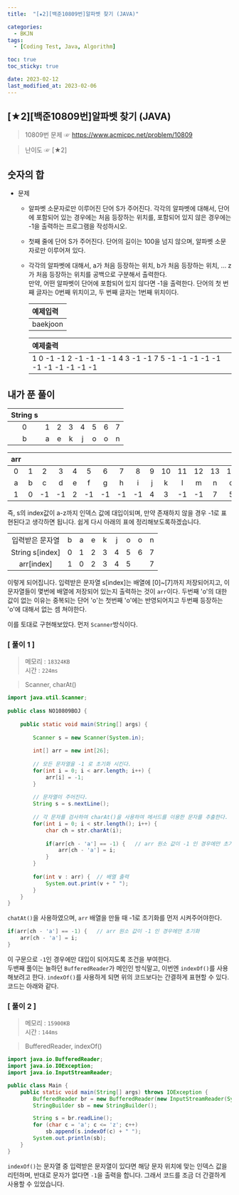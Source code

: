 ```yaml
---
title:  "[★2][백준10809번]알파벳 찾기 (JAVA)" 

categories:
  - BKJN
tags:
  - [Coding Test, Java, Algorithm]

toc: true
toc_sticky: true

date: 2023-02-12
last_modified_at: 2023-02-06
---
```

[★2][백준10809번]알파벳 찾기 (JAVA)
----
> 10809번 문제 ☞ <https://www.acmicpc.net/problem/10809>

> 난이도 ☞ [★2]
  
## 숫자의 합
  
- 문제
  - 알파벳 소문자로만 이루어진 단어 S가 주어진다. 각각의 알파벳에 대해서, 단어에 포함되어 있는 경우에는 처음 등장하는 위치를, 포함되어 있지 않은 경우에는 -1을 출력하는 프로그램을 작성하시오.
  - 첫째 줄에 단어 S가 주어진다. 단어의 길이는 100을 넘지 않으며, 알파벳 소문자로만 이루어져 있다.
  - 각각의 알파벳에 대해서, a가 처음 등장하는 위치, b가 처음 등장하는 위치, ... z가 처음 등장하는 위치를 공백으로 구분해서 출력한다.<br>만약, 어떤 알파벳이 단어에 포함되어 있지 않다면 -1을 출력한다. 단어의 첫 번째 글자는 0번째 위치이고, 두 번째 글자는 1번째 위치이다.

	|예제입력|
	|:--|
	|baekjoon|

	|예제출력|
	|:--|
	|1 0 -1 -1 2 -1 -1 -1 -1 4 3 -1 -1 7 5 -1 -1 -1 -1 -1 -1 -1 -1 -1 -1 -1|

## 내가 푼 풀이

|String s||||||||
|:--:|:--:|:--:|:--:|:--:|:--:|:--:|:--:|
|0|1|2|3|4|5|6|7|
|b|a|e|k|j|o|o|n|

|arr||||||||||||||||||||||||||
|:--:|:--:|:--:|:--:|:--:|:--:|:--:|:--:|:--:|:--:|:--:|:--:|:--:|:--:|:--:|:--:|:--:|:--:|:--:|:--:|:--:|:--:|:--:|:--:|:--:|:--:|
|0|1|2|3|4|5|6|7|8|9|10|11|12|13|14|15|16|17|18|19|20|21|22|23|24|25|
|a|b|c|d|e|f|g|h|i|j|k|l|m|n|o|p|q|r|s|t|u|v|w|x|y|z|
|1|0|-1|-1|2|-1|-1|-1|-1|4|3|-1|-1|7|5|-1|-1|-1|-1|-1|-1|-1|-1|-1|-1|-1|

즉, s의 index값이 a-z까지 인덱스 값에 대입이되며, 만약 존재하지 않을 경우 -1로 표현된다고 생각하면 됩니다. 쉽게 다시 아래의 표에 정리해보도록하겠습니다.

||||||||||
|:--:|:--:|:--:|:--:|:--:|:--:|:--:|:--:|:--:|
|입력받은 문자열|b|a|e|k|j|o|o|n|
|String s[index]|0|1|2|3|4|5|6|7|
|arr[index]|1|0|2|3|4|5||7|

이렇게 되어집니다. 입력받은 문자열 s[index]는 배열에 [0]~[7]까지 저장되어지고, 이 문자열들이 몇번에 배열에 저장되어 있는지 출력하는 것이 `arr`이다. 두번째 'o'의 대한 값이 없는 이유는 중복되는 단어 'o'는 첫번째 'o'에는 반영되어지고 두번째 등장하는 'o'에 대해서 없는 셈 쳐야한다.

이를 토대로 구현해보았다. 먼저 `Scanner`방식이다.

### [ 풀이 1 ]

>메모리 : `18324KB`  
>시간 : `224ms`  

>Scanner, charAt()

```java
import java.util.Scanner;
 
public class NO10809BOJ {
 
	public static void main(String[] args) {
		
		Scanner s = new Scanner(System.in);
 
		int[] arr = new int[26];
		
		// 모든 문자열을 -1 로 초기화 시킨다.
		for(int i = 0; i < arr.length; i++) {
			arr[i] = -1;
		}
 
        // 문자열이 주어진다.
		String s = s.nextLine();
 
        // 각 문자를 검사하여 charAt()을 사용하여 메서드를 이용한 문자를 추출한다.
		for(int i = 0; i < str.length(); i++) {
			char ch = str.charAt(i);
    
			if(arr[ch - 'a'] == -1) {	// arr 원소 값이 -1 인 경우에만 초기화
				arr[ch - 'a'] = i;
			}
		}
 
		for(int v : arr) {	// 배열 출력
			System.out.print(v + " ");
		}
	}
}
```
`chatAt()`을 사용하였으며, `arr` 배열을 만들 때 -1로 초기화를 먼저 시켜주어야한다. 
```java
if(arr[ch - 'a'] == -1) {	// arr 원소 값이 -1 인 경우에만 초기화
	arr[ch - 'a'] = i;
}
```
이 구문으로 `-1`인 경우에만 대입이 되어지도록 조건을 부여한다.<br>
두밴째 풀이는 늘하던 `BufferedReader`가 메인인 방식말고, 이번엔 `indexOf()`를 사용해보려고 한다. `indexOf()`를 사용하게 되면 위의 코드보다는 간결하게 표현할 수 있다. 코드는 아래와 같다.

### [ 풀이 2 ]

>메모리 : `15900KB`  
>시간 : `144ms`  

>BufferedReader, indexOf()

```java
import java.io.BufferedReader;
import java.io.IOException;
import java.io.InputStreamReader;

public class Main {
	public static void main(String[] args) throws IOException {
		BufferedReader br = new BufferedReader(new InputStreamReader(System.in));
		StringBuilder sb = new StringBuilder();

		String s = br.readLine();
		for (char c = 'a'; c <= 'z'; c++)
			sb.append(s.indexOf(c) + " ");
		System.out.println(sb);
	}
}
```
`indexOf()`는 문자열 중 입력받은 문자열이 있다면 해당 문자 위치에 맞는 인덱스 값을 리턴하며, 반대로 문자가 없다면 `-1`을 출력을 합니다. 그래서 코드를 조금 더 간결하게 사용할 수 있었습니다.
